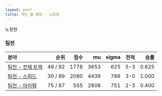 ```yaml
---
layout: post
title: 개인 별 랭킹 - 노창현
---
```


노창현


### 팀전

| 분야 | 순위 | 점수 | mu | sigma | 전적 | 승률 |
|:---|---:|---:|---:|---:|:---:|---:|
| [팀전 - 전체 트랙](../team-full) | 49 / 92 | 1778 | 3653 | 625 | 5-3 | 0.625 |
| [팀전 - 스피드](../team-speed) | 30 / 89 | 2080 | 4439 | 786 | 3-0 | 1.000 |
| [팀전 - 아이템](../team-item) | 75 / 87 | 555 | 2808 | 751 | 2-3 | 0.400 |
